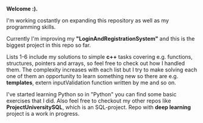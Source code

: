 **Welcome :).** 
    
I'm working costantly on expanding this repository as well as my programming skills. 

Currently I'm improving my **"LoginAndRegistrationSystem"** and this is the biggest project in this repo so far. 

Lists 1-6 include my solutions to simple **c++** tasks covering e.g. functions, structures, pointers and arrays, so feel free to check out how I handled them. The complexity increases with each list but I try to make solving each one of them an opportunity to learn something new so there are e.g. **templates**, extern inputValidation function written by me and so on.

I've started learning Python so in "Python" you can find some basic exercises that I did. 
Also feel free to checkout my other repos like **ProjectUniversitySQL**, which is an SQL-project.
Repo with **deep learning** project is a work in progress.
